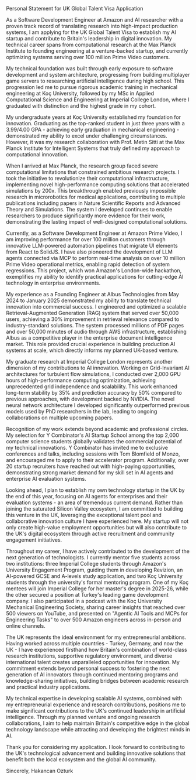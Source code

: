 Personal Statement for UK Global Talent Visa Application

As a Software Development Engineer at Amazon and AI researcher with a proven track record of translating research into high-impact production systems, I am applying for the UK Global Talent Visa to establish my AI startup and contribute to Britain's leadership in digital innovation. My technical career spans from computational research at the Max Planck Institute to founding engineering at a venture-backed startup, and currently optimizing systems serving over 100 million Prime Video customers.

My technical foundation was built through early exposure to software development and system architecture, progressing from building multiplayer game servers to researching artificial intelligence during high school. This progression led me to pursue rigorous academic training in mechanical engineering at Koç University, followed by my MSc in Applied Computational Science and Engineering at Imperial College London, where I graduated with distinction and the highest grade in my cohort.

My undergraduate years at Koç University established my foundation for innovation. Graduating as the top-ranked student in just three years with a 3.99/4.00 GPA - achieving early graduation in mechanical engineering - demonstrated my ability to excel under challenging circumstances. However, it was my research collaboration with Prof. Metin Sitti at the Max Planck Institute for Intelligent Systems that truly defined my approach to computational innovation.

When I arrived at Max Planck, the research group faced severe computational limitations that constrained ambitious research projects. I took the initiative to revolutionize their computational infrastructure, implementing novel high-performance computing solutions that accelerated simulations by 200x. This breakthrough enabled previously impossible research in microrobotics for medical applications, contributing to multiple publications including papers in Nature Scientific Reports and Advanced Theory and Simulations. The system I developed continues to enable researchers to produce significantly more evidence for their work, demonstrating the lasting impact of well-designed computational solutions.

Currently, as a Software Development Engineer at Amazon Prime Video, I am improving performance for over 100 million customers through innovative LLM-powered automation pipelines that migrate UI elements from React to SolidJS. I have also pioneered the development of LLM agents connected via MCP to perform real-time analysis on over 10 million Prime Video operational metrics, enabling rapid detection of system regressions. This project, which won Amazon's London-wide hackathon, exemplifies my ability to identify practical applications for cutting-edge AI technology in enterprise environments.

My experience as a Founding Engineer at Albus Technologies from May 2024 to January 2025 demonstrated my ability to translate technical innovation into commercial success. I engineered and optimized a scalable Retrieval-Augmented Generation (RAG) system that served over 50,000 users, achieving a 30% improvement in retrieval relevance compared to industry-standard solutions. The system processed millions of PDF pages and over 50,000 minutes of audio through AWS infrastructure, establishing Albus as a competitive player in the enterprise document intelligence market. This role provided crucial experience in building production AI systems at scale, which directly informs my planned UK-based venture.

My graduate research at Imperial College London represents another dimension of my contributions to AI innovation. Working on Grid-Invariant AI architectures for turbulent flow simulations, I conducted over 2,000 GPU hours of high-performance computing optimization, achieving unprecedented grid independence and scalability. This work enhanced long-term stability by 35% and prediction accuracy by 50% compared to previous approaches, with development backed by NVIDIA. The novel neural network architecture I developed significantly outperformed previous models used by PhD researchers in the lab, leading to ongoing collaborations on multiple upcoming papers.

Recognition of my work extends beyond academic and professional circles. My selection for Y Combinator's AI Startup School among the top 2,000 computer science students globally validates the commercial potential of my technical innovations. Y Combinator has invited me to exclusive conferences and talks, including sessions with Tom Blomfield of Monzo, and encouraged me to apply to their accelerator program. Additionally, over 20 startup recruiters have reached out with high-paying opportunities, demonstrating strong market demand for my skill set in AI agents and enterprise AI evaluation systems.

Looking ahead, I plan to establish my own technology startup in the UK by the end of this year, focusing on AI agents for enterprises and their evaluation systems - an area of tremendous current demand. Rather than joining the saturated Silicon Valley ecosystem, I am committed to building this venture in the UK, leveraging the exceptional talent pool and collaborative innovation culture I have experienced here. My startup will not only create high-value employment opportunities but will also contribute to the UK's digital ecosystem through active recruitment and community engagement initiatives.

Throughout my career, I have actively contributed to the development of the next generation of technologists. I currently mentor five students across two institutions: three Imperial College students through Amazon's University Engagement Program, guiding them in developing Revizion, an AI-powered GCSE and A-levels study application, and two Koç University students through the university's formal mentoring program. One of my Koç mentees will join Imperial College for her master's degree in 2025-26, while the other secured a position at Turkey's leading game development company. I also participated in a podcast with the Koç University Mechanical Engineering Society, sharing career insights that reached over 500 viewers on YouTube, and presented on "Agentic AI Tools and MCPs for Engineering Tasks" to over 500 Amazon engineers across in-person and online channels.

The UK represents the ideal environment for my entrepreneurial ambitions. Having worked across multiple countries - Turkey, Germany, and now the UK - I have experienced firsthand how Britain's combination of world-class research institutions, supportive regulatory environment, and diverse international talent creates unparalleled opportunities for innovation. My commitment extends beyond personal success to fostering the next generation of AI innovators through continued mentoring programs and knowledge-sharing initiatives, building bridges between academic research and practical industry applications.

My technical expertise in developing scalable AI systems, combined with my entrepreneurial experience and research contributions, positions me to make significant contributions to the UK's continued leadership in artificial intelligence. Through my planned venture and ongoing research collaborations, I aim to help maintain Britain's competitive edge in the global technology landscape while attracting and developing the brightest minds in AI.

Thank you for considering my application. I look forward to contributing to the UK's technological advancement and building innovative solutions that benefit both the local ecosystem and the global AI community.

Sincerely,
Hakancan Ozturk